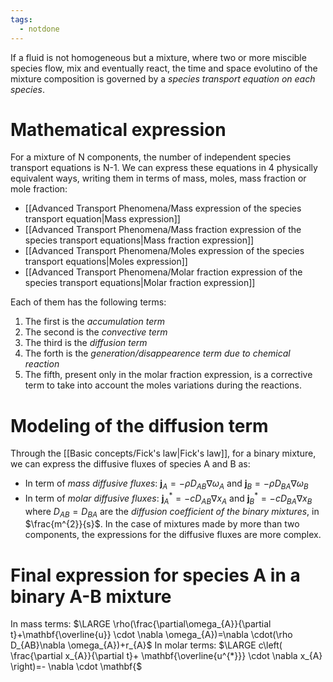 ```yaml
---
tags:
  - notdone
---
```

If a fluid is not homogeneous but a mixture, where two or more miscible species flow, mix and eventually react, the time and space evolutino of the mixture composition is governed by a *species transport equation on each species*.
# Mathematical expression
For a mixture of N components, the number of independent species transport equations is N-1.
We can express these equations in 4 physically equivalent ways, writing them in terms of mass, moles, mass fraction or mole fraction:
- [[Advanced Transport Phenomena/Mass expression of the species transport equation|Mass expression]]
- [[Advanced Transport Phenomena/Mass fraction expression of the species transport equations|Mass fraction expression]]
- [[Advanced Transport Phenomena/Moles expression of the species transport equations|Moles expression]]
- [[Advanced Transport Phenomena/Molar fraction expression of the species transport equations|Molar fraction expression]]

Each of them has the following terms:
1. The first is the *accumulation term*
2. The second is the *convective term*
3. The third is the *diffusion term*
4. The forth is the *generation/disappearence term due to chemical reaction*
5. The fifth, present only in the molar fraction expression, is a corrective term to take into account the moles variations during the reactions. 
# Modeling of the diffusion term
Through the [[Basic concepts/Fick's law|Fick's law]], for a binary mixture, we can express the diffusive fluxes of species A and B as:
- In term of *mass diffusive fluxes*: $\mathbf{j}_{A}=-\rho D_{AB}\nabla \omega_{A}$ and $\mathbf{j}_{B}=-\rho D_{BA}\nabla \omega_{B}$
- In term of *molar diffusive fluxes*: $\mathbf{j}^{*}_{A}=-c D_{AB}\nabla x_{A}$ and $\mathbf{j}^{*}_{B}=-c D_{BA}\nabla x_{B}$
where $D_{AB}=D_{BA}$ are the *diffusion coefficient of the binary mixtures*, in $\frac{m^{2}}{s}$.
In the case of mixtures made by more than two components, the expressions for the diffusive fluxes are more complex. 

# Final expression for species A in a binary A-B mixture
In mass terms:
$\LARGE \rho(\frac{\partial\omega_{A}}{\partial t}+\mathbf{\overline{u}} \cdot \nabla \omega_{A})=\nabla \cdot(\rho D_{AB}\nabla \omega_{A})+r_{A}$
In molar terms:
$\LARGE c\left( \frac{\partial x_{A}}{\partial t}+ \mathbf{\overline{u^{*}}} \cdot \nabla x_{A} \right)=- \nabla \cdot \mathbf{$

